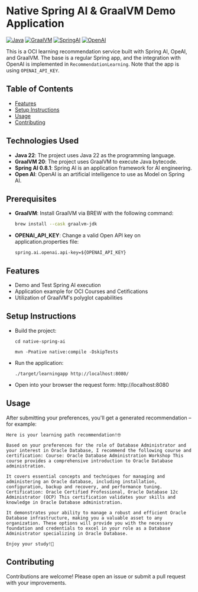 # Native Spring AI & GraalVM Demo Application

[![Java](https://img.shields.io/badge/Java-22-red.svg)](https://www.oracle.com/java/technologies/javase/jdk17-archive-downloads.html)
[![GraalVM](https://img.shields.io/badge/GraalVM-20-darkblue.svg)](https://www.graalvm.org/)
[![SpringAI](https://img.shields.io/badge/SpringAI-0.8.1-green.svg)](https://www.oracle.com/java/technologies/javase/jdk17-archive-downloads.html)
[![OpenAI](https://img.shields.io/badge/OpenAI-%23412991?logo=openai&logoColor=white)](https://www.graalvm.org/)

This is a OCI learning recommendation service built with Spring AI, OpeAI, and GraalVM. The base is a regular Spring app, and the integration with OpenAI is implemented in `RecommendationLearning`. Note that the app is using `OPENAI_API_KEY`.

## Table of Contents
- [Features](#features)
- [Setup Instructions](#setup-instructions)
- [Usage](#usage)
- [Contributing](#contributing)

## Technologies Used

- **Java 22**: The project uses Java 22 as the programming language.
- **GraalVM 20**: The project uses GraalVM to execute Java bytecode.
- **Spring AI 0.8.1**: Spring AI is an application framework for AI engineering.
- **Open AI**: OpenAI is an artificial intelligence to use as Model on Spring AI.

## Prerequisites

- **GraalVM**: Install GraalVM via BREW with the following command:
  ```sh
  brew install --cask graalvm-jdk
  ```
- **OPENAI_API_KEY**: Change a valid Open API key on application.properties file:
  ```
  spring.ai.openai.api-key=${OPENAI_API_KEY}
  ```

## Features

- Demo and Test Spring AI execution
- Application example for OCI Courses and Cetifications
- Utilization of GraalVM's polyglot capabilities

## Setup Instructions
* Build the project:
  ```shell
  cd native-spring-ai

  mvn -Pnative native:compile -DskipTests
  ```
* Run the application:
  ```shell
  ./target/learningapp http://localhost:8080/
  ```
* Open into your browser the request form:
  http://localhost:8080

## Usage
After submitting your preferences, you'll get a generated recommendation – for example:

```
Here is your learning path recommendation!🤓

Based on your preferences for the role of Database Administrator and your interest in Oracle Database, I recommend the following course and certification: Course: Oracle Database Administration Workshop This course provides a comprehensive introduction to Oracle Database administration.

It covers essential concepts and techniques for managing and administering an Oracle database, including installation, configuration, backup and recovery, and performance tuning. Certification: Oracle Certified Professional, Oracle Database 12c Administrator (OCP) This certification validates your skills and knowledge in Oracle Database administration.

It demonstrates your ability to manage a robust and efficient Oracle Database infrastructure, making you a valuable asset to any organization. These options will provide you with the necessary foundation and credentials to excel in your role as a Database Administrator specializing in Oracle Database.

Enjoy your study!👋
```

## Contributing
Contributions are welcome! 
Please open an issue or submit a pull request with your improvements.

